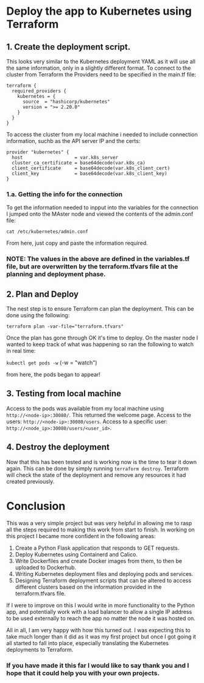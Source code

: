 # Deploy the app to Kubernetes using Terraform

## 1. Create the deployment script.

This looks very similar to the Kubernetes deployment YAML as it will use all the same information, only in a slightly different format.
To connect to the cluster from Terraform the Providers need to be specified in the main.tf file:

```
terraform {
  required_providers {
    kubernetes = {
      source  = "hashicorp/kubernetes"
      version = ">= 2.20.0"
    }
  }
}
```

To access the cluster from my local machine i needed to include connection information, suchb as the API server IP and the certs:

```
provider "kubernetes" {
  host                   = var.k8s_server
  cluster_ca_certificate = base64decode(var.k8s_ca)
  client_certificate     = base64decode(var.k8s_client_cert)
  client_key             = base64decode(var.k8s_client_key)
}
```
### 1.a. Getting the info for the connection

To get the information needed to inpput into the variables for the connection I jumped onto the MAster node and viewed the contents of the admin.conf file:

`cat /etc/kubernetes/admin.conf`

From here, just copy and paste the information required.

### NOTE: The values in the above are defined in the variables.tf file, but are overwritten by the terraform.tfvars file at the planning and deployment phase.

## 2. Plan and Deploy

The nest step is to ensure Terraform can plan the deployment. This can be done using the following:

`terraform plan -var-file="terraform.tfvars"`

Once the plan has gone through OK it's time to deploy. On the master node I wanted to keep track of what was happening so ran the following to watch in real time:

`kubectl get pods -w` (-w = "watch")

from here, the pods began to appear!

## 3. Testing from local machine

Access to the pods was available from my local machine using `http://<node-ip>:30080/`. This returned the welcome page.
Access to the users: `http://<node-ip>:30080/users`.
Access to a specific user: `http://<node_ip>:30080/users/<user_id>`.

## 4. Destroy the deployment

Now that this has been tested and is working now is the time to tear it down again. This can be done by simply running `terraform destroy`. Terraform will check the state of the deployment and remove any resources it had created previously.

# Conclusion

This was a very simple project but was very helpful in allowing me to rasp all the steps required to making this work from start to finish. In working on this project I became more confident in the following areas:

1. Create a Python Flask application that responds to GET requests.
2. Deploy Kubernetes using Containerd and Calico.
3. Write Dockerfiles and create Docker images from them, to then be uploaded to Dockerhub.
4. Writing Kubernetes deployment files and deploying pods and services.
5. Designing Terraform deployment scripts that can be altered to access different clusters based on the information provided in the terraform.tfvars file.

If I were to improve on this I would write in more functionality to the Python app, and potentially work with a load balancer to allow a single IP address to be used externally to reach the app no matter the node it was hosted on.

All in all, I am very happy with how this turned out. I was expecting this to take much longer than it did as it was my first project but once I got going it all started to fall into place, especially translating the Kubernetes deployments to Terraform.

### If you have made it this far I would like to say thank you and I hope that it could help you with your own projects.